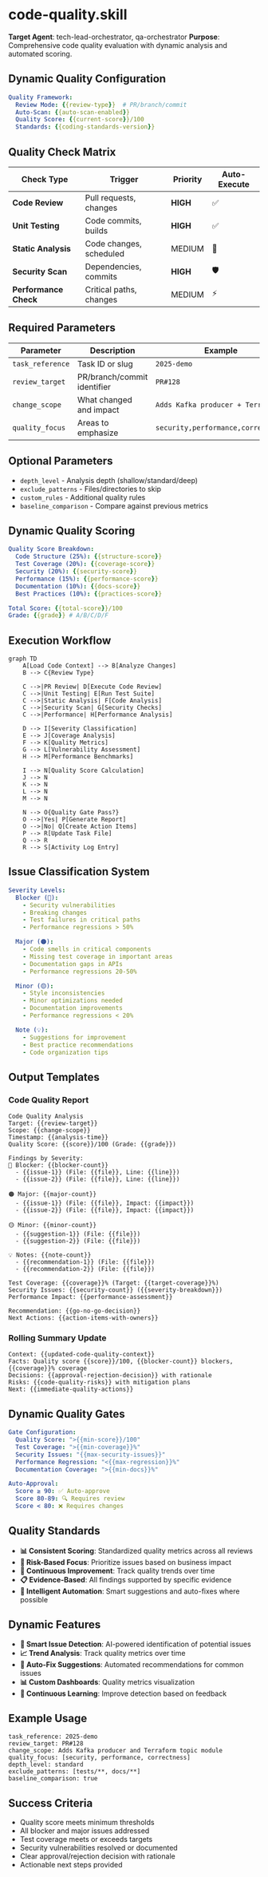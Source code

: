 # code-quality.skill

**Target Agent**: tech-lead-orchestrator, qa-orchestrator
**Purpose**: Comprehensive code quality evaluation with dynamic analysis and automated scoring.

## Dynamic Quality Configuration
```yaml
Quality Framework:
  Review Mode: {{review-type}}  # PR/branch/commit
  Auto-Scan: {{auto-scan-enabled}}
  Quality Score: {{current-score}}/100
  Standards: {{coding-standards-version}}
```

## Quality Check Matrix
| Check Type | Trigger | Priority | Auto-Execute |
|---|---|---|---|
| **Code Review** | Pull requests, changes | **HIGH** | ✅ |
| **Unit Testing** | Code commits, builds | **HIGH** | ✅ |
| **Static Analysis** | Code changes, scheduled | MEDIUM | 🤖 |
| **Security Scan** | Dependencies, commits | **HIGH** | 🛡️ |
| **Performance Check** | Critical paths, changes | MEDIUM | ⚡ |

## Required Parameters
| Parameter | Description | Example |
|---|---|---|
| `task_reference` | Task ID or slug | `2025-demo` |
| `review_target` | PR/branch/commit identifier | `PR#128` |
| `change_scope` | What changed and impact | `Adds Kafka producer + Terraform` |
| `quality_focus` | Areas to emphasize | `security,performance,correctness` |

## Optional Parameters
- `depth_level` - Analysis depth (shallow/standard/deep)
- `exclude_patterns` - Files/directories to skip
- `custom_rules` - Additional quality rules
- `baseline_comparison` - Compare against previous metrics

## Dynamic Quality Scoring
```yaml
Quality Score Breakdown:
  Code Structure (25%): {{structure-score}}
  Test Coverage (20%): {{coverage-score}}
  Security (20%): {{security-score}}
  Performance (15%): {{performance-score}}
  Documentation (10%): {{docs-score}}
  Best Practices (10%): {{practices-score}}

Total Score: {{total-score}}/100
Grade: {{grade}} # A/B/C/D/F
```

## Execution Workflow
```mermaid
graph TD
    A[Load Code Context] --> B[Analyze Changes]
    B --> C{Review Type}

    C -->|PR Review| D[Execute Code Review]
    C -->|Unit Testing| E[Run Test Suite]
    C -->|Static Analysis| F[Code Analysis]
    C -->|Security Scan| G[Security Checks]
    C -->|Performance| H[Performance Analysis]

    D --> I[Severity Classification]
    E --> J[Coverage Analysis]
    F --> K[Quality Metrics]
    G --> L[Vulnerability Assessment]
    H --> M[Performance Benchmarks]

    I --> N[Quality Score Calculation]
    J --> N
    K --> N
    L --> N
    M --> N

    N --> O{Quality Gate Pass?}
    O -->|Yes| P[Generate Report]
    O -->|No| Q[Create Action Items]
    P --> R[Update Task File]
    Q --> R
    R --> S[Activity Log Entry]
```

## Issue Classification System
```yaml
Severity Levels:
  Blocker (🔴):
    - Security vulnerabilities
    - Breaking changes
    - Test failures in critical paths
    - Performance regressions > 50%

  Major (🟠):
    - Code smells in critical components
    - Missing test coverage in important areas
    - Documentation gaps in APIs
    - Performance regressions 20-50%

  Minor (🟡):
    - Style inconsistencies
    - Minor optimizations needed
    - Documentation improvements
    - Performance regressions < 20%

  Note (💡):
    - Suggestions for improvement
    - Best practice recommendations
    - Code organization tips
```

## Output Templates
### Code Quality Report
```
Code Quality Analysis
Target: {{review-target}}
Scope: {{change-scope}}
Timestamp: {{analysis-time}}
Quality Score: {{score}}/100 (Grade: {{grade}})

Findings by Severity:
🔴 Blocker: {{blocker-count}}
  - {{issue-1}} (File: {{file}}, Line: {{line}})
  - {{issue-2}} (File: {{file}}, Line: {{line}})

🟠 Major: {{major-count}}
  - {{issue-1}} (File: {{file}}, Impact: {{impact}})
  - {{issue-2}} (File: {{file}}, Impact: {{impact}})

🟡 Minor: {{minor-count}}
  - {{suggestion-1}} (File: {{file}})
  - {{suggestion-2}} (File: {{file}})

💡 Notes: {{note-count}}
  - {{recommendation-1}} (File: {{file}})
  - {{recommendation-2}} (File: {{file}})

Test Coverage: {{coverage}}% (Target: {{target-coverage}}%)
Security Issues: {{security-count}} ({{severity-breakdown}})
Performance Impact: {{performance-assessment}}

Recommendation: {{go-no-go-decision}}
Next Actions: {{action-items-with-owners}}
```

### Rolling Summary Update
```
Context: {{updated-code-quality-context}}
Facts: Quality score {{score}}/100, {{blocker-count}} blockers, {{coverage}}% coverage
Decisions: {{approval-rejection-decision}} with rationale
Risks: {{code-quality-risks}} with mitigation plans
Next: {{immediate-quality-actions}}
```

## Dynamic Quality Gates
```yaml
Gate Configuration:
  Quality Score: ">{{min-score}}/100"
  Test Coverage: ">{{min-coverage}}%"
  Security Issues: "{{max-security-issues}}"
  Performance Regression: "<{{max-regression}}%"
  Documentation Coverage: ">{{min-docs}}%"

Auto-Approval:
  Score ≥ 90: ✅ Auto-approve
  Score 80-89: 🔍 Requires review
  Score < 80: ❌ Requires changes
```

## Quality Standards
- **📊 Consistent Scoring**: Standardized quality metrics across all reviews
- **🎯 Risk-Based Focus**: Prioritize issues based on business impact
- **🔄 Continuous Improvement**: Track quality trends over time
- **📋 Evidence-Based**: All findings supported by specific evidence
- **🤖 Intelligent Automation**: Smart suggestions and auto-fixes where possible

## Dynamic Features
- **🎯 Smart Issue Detection**: AI-powered identification of potential issues
- **📈 Trend Analysis**: Track quality metrics over time
- **🔧 Auto-Fix Suggestions**: Automated recommendations for common issues
- **📊 Custom Dashboards**: Quality metrics visualization
- **🔄 Continuous Learning**: Improve detection based on feedback

## Example Usage
```
task_reference: 2025-demo
review_target: PR#128
change_scope: Adds Kafka producer and Terraform topic module
quality_focus: [security, performance, correctness]
depth_level: standard
exclude_patterns: [tests/**, docs/**]
baseline_comparison: true
```

## Success Criteria
- Quality score meets minimum thresholds
- All blocker and major issues addressed
- Test coverage meets or exceeds targets
- Security vulnerabilities resolved or documented
- Clear approval/rejection decision with rationale
- Actionable next steps provided